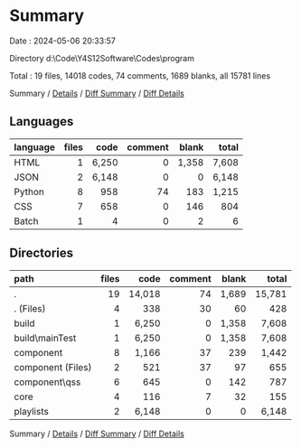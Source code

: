 # Summary

Date : 2024-05-06 20:33:57

Directory d:\\Code\\Y4S12Software\\Codes\\program

Total : 19 files,  14018 codes, 74 comments, 1689 blanks, all 15781 lines

Summary / [Details](details.md) / [Diff Summary](diff.md) / [Diff Details](diff-details.md)

## Languages
| language | files | code | comment | blank | total |
| :--- | ---: | ---: | ---: | ---: | ---: |
| HTML | 1 | 6,250 | 0 | 1,358 | 7,608 |
| JSON | 2 | 6,148 | 0 | 0 | 6,148 |
| Python | 8 | 958 | 74 | 183 | 1,215 |
| CSS | 7 | 658 | 0 | 146 | 804 |
| Batch | 1 | 4 | 0 | 2 | 6 |

## Directories
| path | files | code | comment | blank | total |
| :--- | ---: | ---: | ---: | ---: | ---: |
| . | 19 | 14,018 | 74 | 1,689 | 15,781 |
| . (Files) | 4 | 338 | 30 | 60 | 428 |
| build | 1 | 6,250 | 0 | 1,358 | 7,608 |
| build\\mainTest | 1 | 6,250 | 0 | 1,358 | 7,608 |
| component | 8 | 1,166 | 37 | 239 | 1,442 |
| component (Files) | 2 | 521 | 37 | 97 | 655 |
| component\\qss | 6 | 645 | 0 | 142 | 787 |
| core | 4 | 116 | 7 | 32 | 155 |
| playlists | 2 | 6,148 | 0 | 0 | 6,148 |

Summary / [Details](details.md) / [Diff Summary](diff.md) / [Diff Details](diff-details.md)